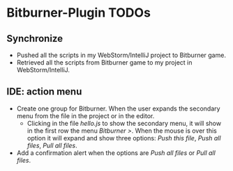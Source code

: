 # Bitburner-Plugin TODOs

## Synchronize

- Pushed all the scripts in my WebStorm/IntelliJ project to Bitburner game.
- Retrieved all the scripts from Bitburner game to my project in WebStorm/IntelliJ.

## IDE: action menu

- Create one group for Bitburner. When the user expands the secondary menu from the file in the project or in the
  editor.
    - Clicking in the file _hello.js_ to show the secondary menu, it will show in the first row the menu
      _Bitburner >_. When the mouse is over this option it will expand and show three options: _Push this file_,
      _Push all files_, _Pull all files_.
- Add a confirmation alert when the options are _Push all files_ or _Pull all files_. 
